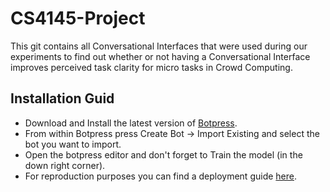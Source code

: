 # CS4145-Project
This git contains all Conversational Interfaces that were used during our experiments to find out whether or not having a Conversational Interface improves perceived task clarity for micro tasks in Crowd Computing.

## Installation Guid
* Download and Install the latest version of [Botpress](https://botpress.com/download).
* From within Botpress press Create Bot -> Import Existing and select the bot you want to import.
* Open the botpress editor and don't forget to Train the model (in the down right corner).
* For reproduction purposes you can find a deployment guide [here](https://botpress.com/docs/deploy/hosting).

